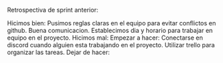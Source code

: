 Retrospectiva de sprint anterior:

Hicimos bien: 
Pusimos reglas claras en el equipo para evitar conflictos en github. 
Buena comunicacion. 
Establecimos dia y horario para trabajar en equipo en el proyecto.
Hicimos mal:
Empezar a hacer: 
Conectarse en discord cuando alguien esta trabajando en el proyecto. Utilizar trello para organizar las tareas.
Dejar de hacer:  